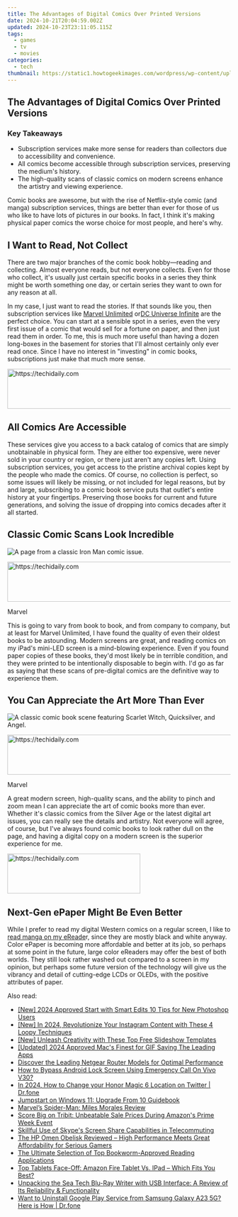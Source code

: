 ```yaml
---
title: The Advantages of Digital Comics Over Printed Versions
date: 2024-10-21T20:04:59.002Z
updated: 2024-10-23T23:11:05.115Z
tags:
  - games
  - tv
  - movies
categories:
  - tech
thumbnail: https://static1.howtogeekimages.com/wordpress/wp-content/uploads/2024/05/a-tablet-above-several-comic-books.jpg
---
```


## The Advantages of Digital Comics Over Printed Versions

### Key Takeaways

* Subscription services make more sense for readers than collectors due to accessibility and convenience.
* All comics become accessible through subscription services, preserving the medium's history.
* The high-quality scans of classic comics on modern screens enhance the artistry and viewing experience.

 Comic books are awesome, but with the rise of Netflix-style comic (and manga) subscription services, things are better than ever for those of us who like to have lots of pictures in our books. In fact, I think it's making physical paper comics the worse choice for most people, and here's why.

##  I Want to Read, Not Collect

 There are two major branches of the comic book hobby—reading and collecting. Almost everyone reads, but not everyone collects. Even for those who collect, it's usually just certain specific books in a series they think might be worth something one day, or certain series they want to own for any reason at all.

 In my case, I just want to read the stories. If that sounds like you, then subscription services like [Marvel Unlimited](https://www.marvel.com/unlimited) or[DC Universe Infinite](https://www.dcuniverseinfinite.com/join) are the perfect choice. You can start at a sensible spot in a series, even the very first issue of a comic that would sell for a fortune on paper, and then just read them in order. To me, this is much more useful than having a dozen long-boxes in the basement for stories that I'll almost certainly only ever read once. Since I have no interest in "investing" in comic books, subscriptions just make that much more sense.

<!-- affiliate ads begin -->
<a href="https://aligracehair.sjv.io/c/5597632/1938698/19272" target="_top" id="1938698">
  <img src="//a.impactradius-go.com/display-ad/19272-1938698" border="0" alt="https://techidaily.com" width="728" height="90"/>
</a>
<img height="0" width="0" src="https://aligracehair.sjv.io/i/5597632/1938698/19272" style="position:absolute;visibility:hidden;" border="0" />
<!-- affiliate ads end -->

##  All Comics Are Accessible

 These services give you access to a back catalog of comics that are simply unobtainable in physical form. They are either too expensive, were never sold in your country or region, or there just aren't any copies left. Using subscription services, you get access to the pristine archival copies kept by the people who made the comics. Of course, no collection is perfect, so some issues will likely be missing, or not included for legal reasons, but by and large, subscribing to a comic book service puts that outlet's entire history at your fingertips. Preserving those books for current and future generations, and solving the issue of dropping into comics decades after it all started.

##  Classic Comic Scans Look Incredible

![A page from a classic Iron Man comic issue.](https://static1.howtogeekimages.com/wordpress/wp-content/uploads/2024/05/iron-man-clip.png) 

<!-- affiliate ads begin -->
<a href="https://appsumo.8odi.net/c/5597632/2137379/7443" target="_top" id="2137379">
  <img src="//a.impactradius-go.com/display-ad/7443-2137379" border="0" alt="https://techidaily.com" width="728" height="90"/>
</a>
<img height="0" width="0" src="https://appsumo.8odi.net/i/5597632/2137379/7443" style="position:absolute;visibility:hidden;" border="0" />
<!-- affiliate ads end -->

Marvel

 This is going to vary from book to book, and from company to company, but at least for Marvel Unlimited, I have found the quality of even their oldest books to be astounding. Modern screens are great, and reading comics on my iPad's mini-LED screen is a mind-blowing experience. Even if you found paper copies of these books, they'd most likely be in terrible condition, and they were printed to be intentionally disposable to begin with. I'd go as far as saying that these scans of pre-digital comics are the definitive way to experience them.

##  You Can Appreciate the Art More Than Ever

![A classic comic book scene featuring Scarlet Witch, Quicksilver, and Angel.](https://static1.howtogeekimages.com/wordpress/wp-content/uploads/2024/05/x-men-clip.jpg) 

<!-- affiliate ads begin -->
<a href="https://appsumo.8odi.net/c/5597632/2123738/7443" target="_top" id="2123738">
  <img src="//a.impactradius-go.com/display-ad/7443-2123738" border="0" alt="https://techidaily.com" width="600" height="90"/>
</a>
<img height="0" width="0" src="https://appsumo.8odi.net/i/5597632/2123738/7443" style="position:absolute;visibility:hidden;" border="0" />
<!-- affiliate ads end -->

Marvel

 A great modern screen, high-quality scans, and the ability to pinch and zoom mean I can appreciate the art of comic books more than ever. Whether it's classic comics from the Silver Age or the latest digital art issues, you can really see the details and artistry. Not everyone will agree, of course, but I've always found comic books to look rather dull on the page, and having a digital copy on a modern screen is the superior experience for me.

<!-- affiliate ads begin -->
<a href="https://aligracehair.sjv.io/c/5597632/1934288/19272" target="_top" id="1934288">
  <img src="//a.impactradius-go.com/display-ad/19272-1934288" border="0" alt="https://techidaily.com" width="300" height="90"/>
</a>
<img height="0" width="0" src="https://aligracehair.sjv.io/i/5597632/1934288/19272" style="position:absolute;visibility:hidden;" border="0" />
<!-- affiliate ads end -->

##  Next-Gen ePaper Might Be Even Better

 While I prefer to read my digital Western comics on a regular screen, I like to [read manga on my eReade](https://android-location-track.techidaily.com/2-ways-to-monitor-vivo-y100-5g-activity-drfone-by-drfone-virtual-android/)r, since they are mostly black and white anyway. Color ePaper is becoming more affordable and better at its job, so perhaps at some point in the future, large color eReaders may offer the best of both worlds. They still look rather washed out compared to a screen in my opinion, but perhaps some future version of the technology will give us the vibrancy and detail of cutting-edge LCDs or OLEDs, with the positive attributes of paper.

<ins class="adsbygoogle"
     style="display:block"
     data-ad-format="autorelaxed"
     data-ad-client="ca-pub-7571918770474297"
     data-ad-slot="1223367746"></ins>

<ins class="adsbygoogle"
     style="display:block"
     data-ad-client="ca-pub-7571918770474297"
     data-ad-slot="8358498916"
     data-ad-format="auto"
     data-full-width-responsive="true"></ins>

<span class="atpl-alsoreadstyle">Also read:</span>
<div><ul>
<li><a href="https://fox-glue.techidaily.com/new-2024-approved-start-with-smart-edits-10-tips-for-new-photoshop-users/"><u>[New] 2024 Approved Start with Smart Edits 10 Tips for New Photoshop Users</u></a></li>
<li><a href="https://instagram-video-files.techidaily.com/new-in-2024-revolutionize-your-instagram-content-with-these-4-loopy-techniques/"><u>[New] In 2024, Revolutionize Your Instagram Content with These 4 Loopy Techniques</u></a></li>
<li><a href="https://some-approaches.techidaily.com/new-unleash-creativity-with-these-top-free-slideshow-templates/"><u>[New] Unleash Creativity with These Top Free Slideshow Templates</u></a></li>
<li><a href="https://digital-screen-recording.techidaily.com/updated-2024-approved-macs-finest-for-gif-saving-the-leading-apps/"><u>[Updated] 2024 Approved Mac's Finest for GIF Saving The Leading Apps</u></a></li>
<li><a href="https://buynow-help.techidaily.com/discover-the-leading-netgear-router-models-for-optimal-performance/"><u>Discover the Leading Netgear Router Models for Optimal Performance</u></a></li>
<li><a href="https://unlock-android.techidaily.com/how-to-bypass-android-lock-screen-using-emergency-call-on-vivo-v30-by-drfone-android/"><u>How to Bypass Android Lock Screen Using Emergency Call On Vivo V30?</u></a></li>
<li><a href="https://location-social.techidaily.com/in-2024-how-to-change-your-honor-magic-6-location-on-twitter-drfone-by-drfone-virtual-android/"><u>In 2024, How to Change your Honor Magic 6 Location on Twitter | Dr.fone</u></a></li>
<li><a href="https://buynow-help.techidaily.com/jumpstart-on-windows-11-upgrade-from-10-guidebook/"><u>Jumpstart on Windows 11: Upgrade From 10 Guidebook</u></a></li>
<li><a href="https://buynow-help.techidaily.com/marvels-spider-man-miles-morales-review/"><u>Marvel’s Spider-Man: Miles Morales Review</u></a></li>
<li><a href="https://buynow-help.techidaily.com/score-big-on-tribit-unbeatable-sale-prices-during-amazons-prime-week-event/"><u>Score Big on Tribit: Unbeatable Sale Prices During Amazon's Prime Week Event</u></a></li>
<li><a href="https://screen-sharing-recording.techidaily.com/skillful-use-of-skypes-screen-share-capabilities-in-telecommuting/"><u>Skillful Use of Skype's Screen Share Capabilities in Telecommuting</u></a></li>
<li><a href="https://buynow-help.techidaily.com/the-hp-omen-obelisk-reviewed-high-performance-meets-great-affordability-for-serious-gamers/"><u>The HP Omen Obelisk Reviewed – High Performance Meets Great Affordability for Serious Gamers</u></a></li>
<li><a href="https://techno-recovery.techidaily.com/the-ultimate-selection-of-top-bookworm-approved-reading-applications/"><u>The Ultimate Selection of Top Bookworm-Approved Reading Applications</u></a></li>
<li><a href="https://buynow-help.techidaily.com/top-tablets-face-off-amazon-fire-tablet-vs-ipad-which-fits-you-best/"><u>Top Tablets Face-Off: Amazon Fire Tablet Vs. IPad – Which Fits You Best?</u></a></li>
<li><a href="https://buynow-help.techidaily.com/unpacking-the-sea-tech-blu-ray-writer-with-usb-interface-a-review-of-its-reliability-and-functionality/"><u>Unpacking the Sea Tech Blu-Ray Writer with USB Interface: A Review of Its Reliability & Functionality</u></a></li>
<li><a href="https://howto.techidaily.com/want-to-uninstall-google-play-service-from-samsung-galaxy-a23-5g-here-is-how-drfone-by-drfone-fix-android-problems-fix-android-problems/"><u>Want to Uninstall Google Play Service from Samsung Galaxy A23 5G? Here is How | Dr.fone</u></a></li>
</ul></div>

